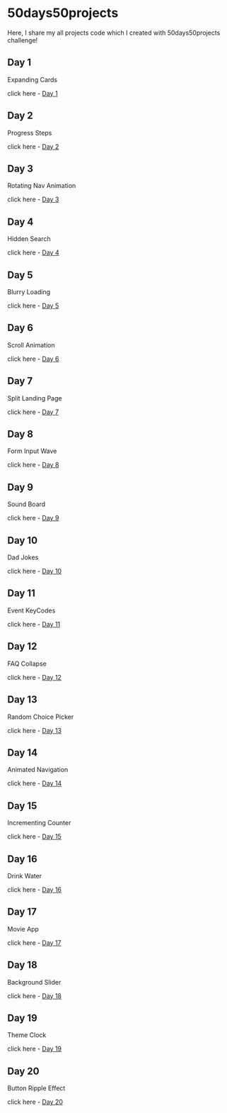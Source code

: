 # 50days50projects

Here, I share my all projects code which I created with 50days50projects challenge!

## Day 1

Expanding Cards

click here - [Day 1](expanding-cards/day1.md)


## Day 2

Progress Steps

click here - [Day 2](progress-steps/day2.md)


## Day 3

Rotating Nav Animation

click here - [Day 3](rotating-nav-animation/day3.md)


## Day 4

Hidden Search

click here - [Day 4](hidden-search/day4.md)


## Day 5

Blurry Loading

click here - [Day 5](blurry-loading/day5.md)


## Day 6

Scroll Animation

click here - [Day 6](scroll-animation/day6.md)


## Day 7

Split Landing Page

click here - [Day 7](split-landing-page/day7.md)


## Day 8

Form Input Wave

click here - [Day 8](form-input-wave/day8.md)


## Day 9

Sound Board

click here - [Day 9](sound-board/day9.md)


## Day 10

Dad Jokes

click here - [Day 10](dad-jokes/day10.md)


## Day 11

Event KeyCodes

click here - [Day 11](event-keycodes/day11.md)


## Day 12

FAQ Collapse

click here - [Day 12](faq-collapse/day12.md)


## Day 13

Random Choice Picker

click here - [Day 13](random-choice-picker/day13.md)


## Day 14

Animated Navigation

click here - [Day 14](animated-navigation/day14.md)


## Day 15

Incrementing Counter

click here - [Day 15](incrementing-counter/day15.md)


## Day 16

Drink Water

click here - [Day 16](drink-water/day16.md)


## Day 17

Movie App

click here - [Day 17](movie-app/day17.md)


## Day 18

Background Slider

click here - [Day 18](https://github.com/KaranChandekar/BackgroundSlider)


## Day 19

Theme Clock

click here - [Day 19](https://github.com/KaranChandekar/ThemeClock)


## Day 20

Button Ripple Effect

click here - [Day 20](button-ripple/day20.md)
